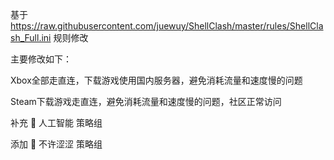基于 https://raw.githubusercontent.com/juewuy/ShellClash/master/rules/ShellClash_Full.ini 规则修改

主要修改如下：

Xbox全部走直连，下载游戏使用国内服务器，避免消耗流量和速度慢的问题

Steam下载游戏走直连，避免消耗流量和速度慢的问题，社区正常访问

补充 🤖 人工智能 策略组

添加 🥵 不许涩涩 策略组
